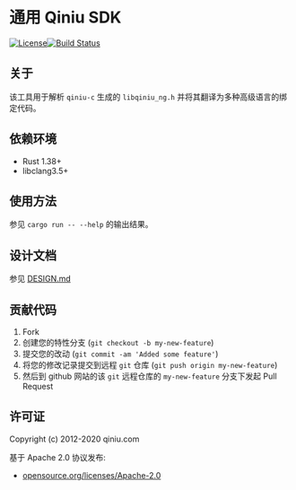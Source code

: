 # 通用 Qiniu SDK

[![License](https://img.shields.io/badge/license-Apache%202-blue)](https://github.com/bachue/rust-sdk/blob/master/LICENSE)[![Build Status](https://api.travis-ci.com/bachue/rust-sdk.svg?branch=master)](https://travis-ci.org/bachue/rust-sdk)

## 关于

该工具用于解析 `qiniu-c` 生成的 `libqiniu_ng.h` 并将其翻译为多种高级语言的绑定代码。

## 依赖环境

- Rust 1.38+
- libclang3.5+

## 使用方法

参见 `cargo run -- --help` 的输出结果。

## 设计文档

参见 [DESIGN.md](DESIGN.md)

## 贡献代码

1. Fork
2. 创建您的特性分支 (`git checkout -b my-new-feature`)
3. 提交您的改动 (`git commit -am 'Added some feature'`)
4. 将您的修改记录提交到远程 `git` 仓库 (`git push origin my-new-feature`)
5. 然后到 github 网站的该 `git` 远程仓库的 `my-new-feature` 分支下发起 Pull Request

## 许可证

Copyright (c) 2012-2020 qiniu.com

基于 Apache 2.0 协议发布:

* [opensource.org/licenses/Apache-2.0](https://opensource.org/licenses/Apache-2.0)
